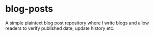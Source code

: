 # blog-posts

A simple plaintext blog post repository where I write blogs and allow readers to verify published date, update history etc.
